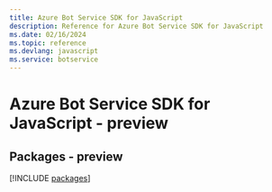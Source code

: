 ```yaml
---
title: Azure Bot Service SDK for JavaScript
description: Reference for Azure Bot Service SDK for JavaScript
ms.date: 02/16/2024
ms.topic: reference
ms.devlang: javascript
ms.service: botservice
---
```

# Azure Bot Service SDK for JavaScript - preview
## Packages - preview
[!INCLUDE [packages](bot-service-index.md)]